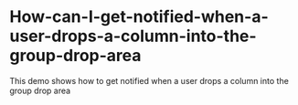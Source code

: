 # How-can-I-get-notified-when-a-user-drops-a-column-into-the-group-drop-area
This demo shows how to get notified when a user drops a column into the group drop area
